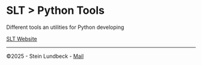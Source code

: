 # SLT > Python Tools

Different tools an utilities for Python developing

[SLT Website](https://sltech.no "Visit my website")

---

&copy;2025  - Stein Lundbeck  - [Mail](mailto:stein@sltech.no "Send me an email")
